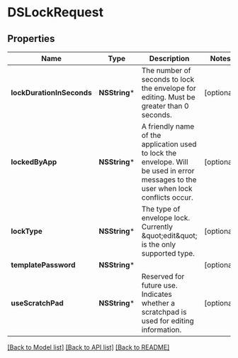 # DSLockRequest

## Properties
Name | Type | Description | Notes
------------ | ------------- | ------------- | -------------
**lockDurationInSeconds** | **NSString*** | The number of seconds to lock the envelope for editing.  Must be greater than 0 seconds. | [optional] 
**lockedByApp** | **NSString*** | A friendly name of the application used to lock the envelope.  Will be used in error messages to the user when lock conflicts occur. | [optional] 
**lockType** | **NSString*** | The type of envelope lock.  Currently \&quot;edit\&quot; is the only supported type. | [optional] 
**templatePassword** | **NSString*** |  | [optional] 
**useScratchPad** | **NSString*** | Reserved for future use.  Indicates whether a scratchpad is used for editing information.   | [optional] 

[[Back to Model list]](../README.md#documentation-for-models) [[Back to API list]](../README.md#documentation-for-api-endpoints) [[Back to README]](../README.md)


